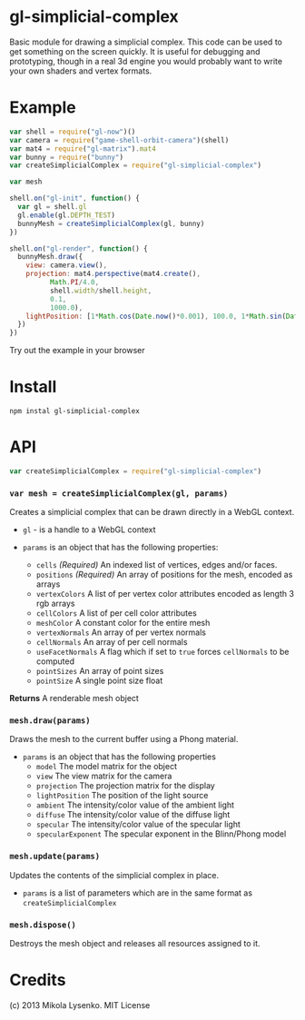 gl-simplicial-complex
=====================
Basic module for drawing a simplicial complex.  This code can be used to get something on the screen quickly.  It is useful for debugging and prototyping, though in a real 3d engine you would probably want to write your own shaders and vertex formats.

Example
=======

```javascript
var shell = require("gl-now")()
var camera = require("game-shell-orbit-camera")(shell)
var mat4 = require("gl-matrix").mat4
var bunny = require("bunny")
var createSimplicialComplex = require("gl-simplicial-complex")

var mesh

shell.on("gl-init", function() {
  var gl = shell.gl
  gl.enable(gl.DEPTH_TEST)
  bunnyMesh = createSimplicialComplex(gl, bunny)
})

shell.on("gl-render", function() {
  bunnyMesh.draw({
    view: camera.view(),
    projection: mat4.perspective(mat4.create(),
          Math.PI/4.0,
          shell.width/shell.height,
          0.1,
          1000.0),
    lightPosition: [1*Math.cos(Date.now()*0.001), 100.0, 1*Math.sin(Date.now() * 0.001)]
  })
})
```

Try out the example in your browser

Install
=======

    npm instal gl-simplicial-complex
    
API
===

```javascript
var createSimplicialComplex = require("gl-simplicial-complex")
```

### `var mesh = createSimplicialComplex(gl, params)`
Creates a simplicial complex that can be drawn directly in a WebGL context.

* `gl` - is a handle to a WebGL context
* `params` is an object that has the following properties:

    + `cells` *(Required)* An indexed list of vertices, edges and/or faces.
    + `positions` *(Required)* An array of positions for the mesh, encoded as arrays
    + `vertexColors` A list of per vertex color attributes encoded as length 3 rgb arrays
    + `cellColors` A list of per cell color attributes
    + `meshColor` A constant color for the entire mesh
    + `vertexNormals` An array of per vertex normals
    + `cellNormals` An array of per cell normals
    + `useFacetNormals` A flag which if set to `true` forces `cellNormals` to be computed
    + `pointSizes` An array of point sizes
    + `pointSize` A single point size float

**Returns** A renderable mesh object

### `mesh.draw(params)`
Draws the mesh to the current buffer using a Phong material.

* `params` is an object that has the following properties
    + `model` The model matrix for the object
    + `view` The view matrix for the camera
    + `projection` The projection matrix for the display
    + `lightPosition` The position of the light source
    + `ambient` The intensity/color value of the ambient light
    + `diffuse` The intensity/color value of the diffuse light
    + `specular` The intensity/color value of the specular light
    + `specularExponent` The specular exponent in the Blinn/Phong model

### `mesh.update(params)`
Updates the contents of the simplicial complex in place.

* `params` is a list of parameters which are in the same format as `createSimplicialComplex`

### `mesh.dispose()`
Destroys the mesh object and releases all resources assigned to it.

# Credits
(c) 2013 Mikola Lysenko. MIT License
